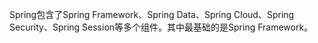 Spring包含了Spring Framework、Spring Data、Spring Cloud、Spring Security、Spring Session等多个组件。其中最基础的是Spring Framework。

